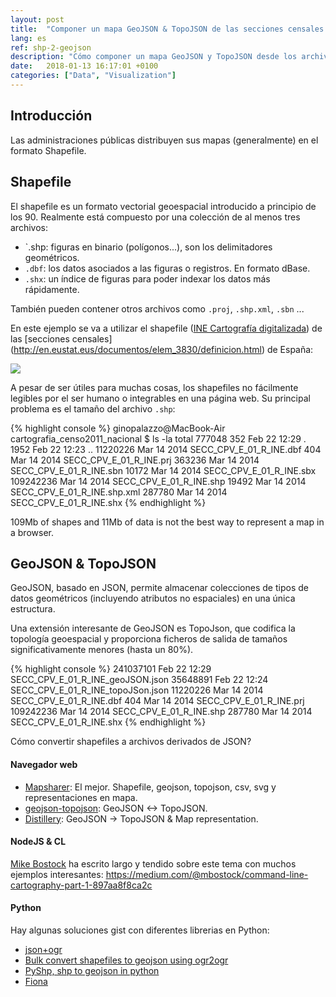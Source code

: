 ```yaml
---
layout: post
title:  "Componer un mapa GeoJSON & TopoJSON de las secciones censales españolas"
lang: es
ref: shp-2-geojson
description: "Cómo componer un mapa GeoJSON y TopoJSON desde los archivos dbf y shp."
date:   2018-01-13 16:17:01 +0100
categories: ["Data", "Visualization"]
---
```

## Introducción
Las administraciones públicas distribuyen sus mapas (generalmente) en el formato Shapefile.

## Shapefile

El shapefile es un formato vectorial geoespacial introducido a principio de los 90. Realmente está compuesto por una colección de al menos tres archivos:
- `.shp: figuras en binario (polígonos...), son los delimitadores geométricos.
- `.dbf`: los datos asociados a las figuras o registros. En formato dBase.
- `.shx`: un índice de figuras para poder indexar los datos más rápidamente.

También pueden contener otros archivos como `.proj`, `.shp.xml`, `.sbn` ...

En este ejemplo se va a utilizar el shapefile ([INE Cartografía digitalizada](http://www.ine.es/censos2011_datos/cen11_datos_resultados_seccen.htm)) de las [secciones censales] (http://en.eustat.eus/documentos/elem_3830/definicion.html) de España:

<div class="full">
    <a href="/assets/posts/{{page.ref}}/ine-spain.png">
    <img class="img-fluid" src="/assets/posts/{{page.ref}}/ine-spain.png">
    </a>
</div>

A pesar de ser útiles para muchas cosas, los shapefiles no fácilmente legibles por el ser humano o integrables en una página web. Su principal problema es el tamaño del archivo `.shp`:

{% highlight console %}
ginopalazzo@MacBook-Air cartografia_censo2011_nacional $ ls -la
total 777048
        352 Feb 22 12:29 .
       1952 Feb 22 12:23 ..
   11220226 Mar 14  2014 SECC_CPV_E_01_R_INE.dbf
        404 Mar 14  2014 SECC_CPV_E_01_R_INE.prj
     363236 Mar 14  2014 SECC_CPV_E_01_R_INE.sbn
      10172 Mar 14  2014 SECC_CPV_E_01_R_INE.sbx
  109242236 Mar 14  2014 SECC_CPV_E_01_R_INE.shp
      19492 Mar 14  2014 SECC_CPV_E_01_R_INE.shp.xml
     287780 Mar 14  2014 SECC_CPV_E_01_R_INE.shx
{% endhighlight %}

109Mb of shapes and 11Mb of data is not the best way to represent a map in a browser.

## GeoJSON & TopoJSON

GeoJSON, basado en JSON, permite almacenar colecciones de tipos de datos geométricos (incluyendo atributos no espaciales) en una única estructura.

Una extensión interesante de GeoJSON es TopoJson, que codifica la topología geoespacial y proporciona ficheros de salida de tamaños significativamente menores (hasta un 80%).

{% highlight console %}
  241037101 Feb 22 12:29 SECC_CPV_E_01_R_INE_geoJSON.json
   35648891 Feb 22 12:24 SECC_CPV_E_01_R_INE_topoJSon.json
   11220226 Mar 14  2014 SECC_CPV_E_01_R_INE.dbf
        404 Mar 14  2014 SECC_CPV_E_01_R_INE.prj
  109242236 Mar 14  2014 SECC_CPV_E_01_R_INE.shp
     287780 Mar 14  2014 SECC_CPV_E_01_R_INE.shx
{% endhighlight %}

Cómo convertir shapefiles a archivos derivados de JSON?

#### Navegador web
- [Mapsharer](http://mapshaper.org/): El mejor. Shapefile, geojson, topojson, csv, svg y representaciones en mapa.
- [geojson-topojson](http://jeffpaine.github.io/geojson-topojson/): GeoJSON <-> TopoJSON.
- [Distillery](http://shancarter.github.io/distillery/): GeoJSON -> TopoJSON & Map representation.

#### NodeJS & CL
[Mike Bostock](https://medium.com/@mbostock) ha escrito largo y tendido sobre este tema con muchos ejemplos interesantes:
https://medium.com/@mbostock/command-line-cartography-part-1-897aa8f8ca2c

#### Python
Hay algunas soluciones gist con diferentes librerias en Python:
- [json+ogr](https://gist.github.com/AlexArcPy/2fc9f41ca164f76fcbb30ebca273b59f )
- [Bulk convert shapefiles to geojson using ogr2ogr](https://gist.github.com/benbalter/5858851)
- [PyShp, shp to geojson in python](https://gist.github.com/frankrowe/6071443)
- [Fiona](https://gist.github.com/jwass/6245313)
